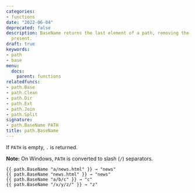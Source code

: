 ```yaml
---
categories:
- functions
date: "2022-06-04"
deprecated: false
description: BaseName returns the last element of a path, removing the extension if
  present.
draft: true
keywords:
- path
- base
menu:
  docs:
    parent: functions
relatedfuncs:
- path.Base
- path.Clean
- path.Dir
- path.Ext
- path.Join
- path.Split
signature:
- path.BaseName PATH
title: path.BaseName
---
```


If `PATH` is empty, `.` is returned.

**Note:** On Windows, `PATH` is converted to slash (`/`) separators.

```go-html-template
{{ path.BaseName "a/news.html" }} → "news"
{{ path.BaseName "news.html" }} → "news"
{{ path.BaseName "a/b/c" }} → "c"
{{ path.BaseName "/x/y/z/" }} → "z"
```
